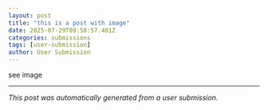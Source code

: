 ```yaml
---
layout: post
title: "this is a post with image"
date: 2025-07-29T09:58:57.401Z
categories: submissions
tags: [user-submission]
author: User Submission
---
```


see image


---
*This post was automatically generated from a user submission.*
